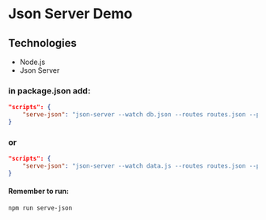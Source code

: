# Json Server Demo

## Technologies

-   Node.js
-   Json Server

### in package.json add:

```json
"scripts": {
    "serve-json": "json-server --watch db.json --routes routes.json --port 8080"
}
```

### or

```json
"scripts": {
    "serve-json": "json-server --watch data.js --routes routes.json --port 8080"
}
```

#### Remember to run:

```
npm run serve-json
```
